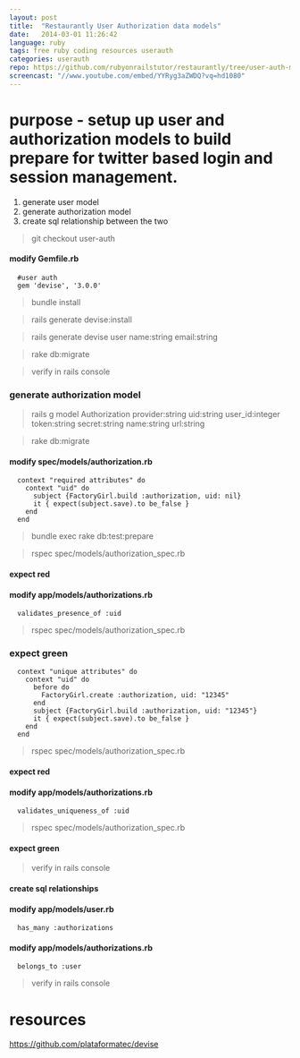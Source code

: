 ```yaml
---
layout: post
title:  "Restaurantly User Authorization data models"
date:   2014-03-01 11:26:42
language: ruby
tags: free ruby coding resources userauth
categories: userauth
repo: https://github.com/rubyonrailstutor/restaurantly/tree/user-auth-models
screencast: "//www.youtube.com/embed/YYRyg3aZWDQ?vq=hd1080"
---
```


# purpose  - setup up user and authorization models to build prepare for twitter based login and session management.

1. generate user model
2. generate authorization model
3. create sql relationship between the two

> git checkout user-auth

#### modify Gemfile.rb

```
  #user auth
  gem 'devise', '3.0.0'
```


> bundle install

> rails generate devise:install

> rails generate devise user name:string email:string

> rake db:migrate

> verify in rails console

### generate authorization model

> rails g model Authorization provider:string uid:string user_id:integer token:string secret:string name:string url:string

> rake db:migrate



#### modify spec/models/authorization.rb

```
  context "required attributes" do
    context "uid" do
      subject {FactoryGirl.build :authorization, uid: nil}
      it { expect(subject.save).to be_false }
    end
  end
```

> bundle exec rake db:test:prepare

> rspec spec/models/authorization_spec.rb


#### expect red


#### modify app/models/authorizations.rb

```
  validates_presence_of :uid
```

> rspec spec/models/authorization_spec.rb


### expect green

```
  context "unique attributes" do
    context "uid" do
      before do
        FactoryGirl.create :authorization, uid: "12345"
      end
      subject {FactoryGirl.build :authorization, uid: "12345"}
      it { expect(subject.save).to be_false }
    end
  end
```

> rspec spec/models/authorization_spec.rb


#### expect red

#### modify app/models/authorizations.rb

```
  validates_uniqueness_of :uid
```

> rspec spec/models/authorization_spec.rb

#### expect green

> verify in rails console

#### create sql relationships

#### modify app/models/user.rb

```
  has_many :authorizations
```

#### modify app/models/authorizations.rb

```
  belongs_to :user
```

> verify in rails console

# resources
https://github.com/plataformatec/devise
